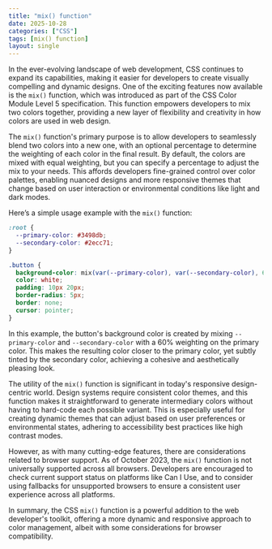 ```yaml
---
title: "mix() function"
date: 2025-10-28
categories: ["CSS"]
tags: [mix() function]
layout: single
---
```


In the ever-evolving landscape of web development, CSS continues to expand its capabilities, making it easier for developers to create visually compelling and dynamic designs. One of the exciting features now available is the `mix()` function, which was introduced as part of the CSS Color Module Level 5 specification. This function empowers developers to mix two colors together, providing a new layer of flexibility and creativity in how colors are used in web design.

The `mix()` function's primary purpose is to allow developers to seamlessly blend two colors into a new one, with an optional percentage to determine the weighting of each color in the final result. By default, the colors are mixed with equal weighting, but you can specify a percentage to adjust the mix to your needs. This affords developers fine-grained control over color palettes, enabling nuanced designs and more responsive themes that change based on user interaction or environmental conditions like light and dark modes.

Here’s a simple usage example with the `mix()` function:

```css
:root {
  --primary-color: #3498db;
  --secondary-color: #2ecc71;
}

.button {
  background-color: mix(var(--primary-color), var(--secondary-color), 60%);
  color: white;
  padding: 10px 20px;
  border-radius: 5px;
  border: none;
  cursor: pointer;
}
```

In this example, the button's background color is created by mixing `--primary-color` and `--secondary-color` with a 60% weighting on the primary color. This makes the resulting color closer to the primary color, yet subtly tinted by the secondary color, achieving a cohesive and aesthetically pleasing look.

The utility of the `mix()` function is significant in today's responsive design-centric world. Design systems require consistent color themes, and this function makes it straightforward to generate intermediary colors without having to hard-code each possible variant. This is especially useful for creating dynamic themes that can adjust based on user preferences or environmental states, adhering to accessibility best practices like high contrast modes.

However, as with many cutting-edge features, there are considerations related to browser support. As of October 2023, the `mix()` function is not universally supported across all browsers. Developers are encouraged to check current support status on platforms like Can I Use, and to consider using fallbacks for unsupported browsers to ensure a consistent user experience across all platforms.

In summary, the CSS `mix()` function is a powerful addition to the web developer's toolkit, offering a more dynamic and responsive approach to color management, albeit with some considerations for browser compatibility.
